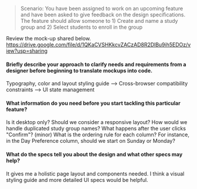 > Scenario: You have been assigned to work on an upcoming feature and have been asked to give feedback on the design specifications. The feature should allow someone to 1) Create and name a study group and 2) Select students to enroll in the group

Review the mock-up shared below.
https://drive.google.com/file/d/1QKaCVSHKkcvZACzAD8R2DlBu9ih5EDOz/view?usp=sharing


#### Briefly describe your approach to clarify needs and requirements from a designer before beginning to translate mockups into code.
Typography, color and layout styling guide --> Cross-browser compatibility constraints --> UI state management


#### What information do you need before you start tackling this particular feature?
Is it desktop only? Should we consider a responsive layout?
How would we handle duplicated study group names?
What happens after the user clicks "Confirm"?
(minor) What is the ordering rule for each column? For instance, in the Day Preference column, should we start on Sunday or Monday?

#### What do the specs tell you about the design and what other specs may help?
It gives me a holistic page layout and components needed. I think a visual styling guide and more detailed UI specs would be helpful.